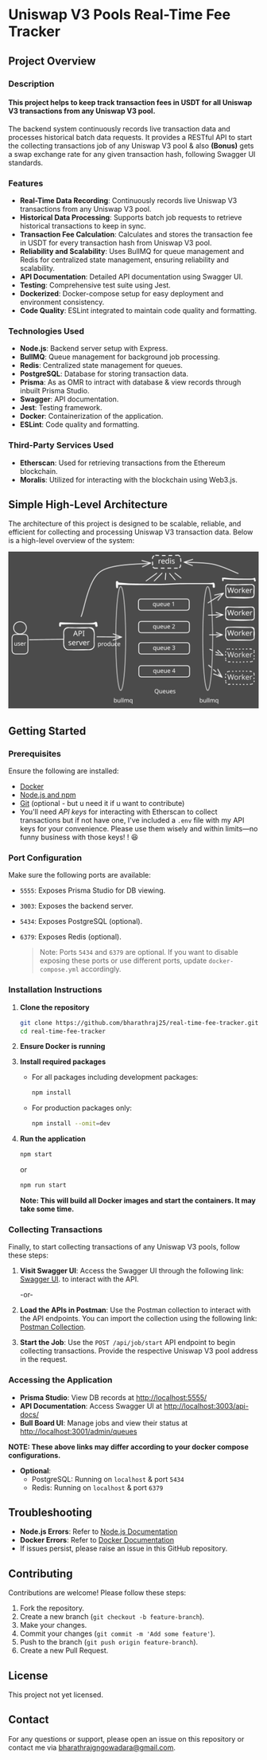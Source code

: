 # Uniswap V3 Pools Real-Time Fee Tracker

## Project Overview

### Description

#### This project helps to keep track transaction fees in USDT for all Uniswap V3 transactions from any Uniswap V3 pool.

The backend system continuously records live transaction data and processes historical batch data requests. It provides a RESTful API to start the collecting transactions job of any Uniswap V3 pool & also **(Bonus)** gets a swap exchange rate for any given transaction hash, following Swagger UI standards.

### Features

- **Real-Time Data Recording**: Continuously records live Uniswap V3 transactions from any Uniswap V3 pool.
- **Historical Data Processing**: Supports batch job requests to retrieve historical transactions to keep in sync.
- **Transaction Fee Calculation**: Calculates and stores the transaction fee in USDT for every transaction hash from Uniswap V3 pool.
- **Reliability and Scalability**: Uses BullMQ for queue management and Redis for centralized state management, ensuring reliability and scalability.
- **API Documentation**: Detailed API documentation using Swagger UI.
- **Testing**: Comprehensive test suite using Jest.
- **Dockerized**: Docker-compose setup for easy deployment and environment consistency.
- **Code Quality**: ESLint integrated to maintain code quality and formatting.

### Technologies Used

- **Node.js**: Backend server setup with Express.
- **BullMQ**: Queue management for background job processing.
- **Redis**: Centralized state management for queues.
- **PostgreSQL**: Database for storing transaction data.
- **Prisma**: As as OMR to intract with database & view records through inbuilt Prisma Studio.
- **Swagger**: API documentation.
- **Jest**: Testing framework.
- **Docker**: Containerization of the application.
- **ESLint**: Code quality and formatting.

### Third-Party Services Used

- **Etherscan**: Used for retrieving transactions from the Ethereum blockchain.
- **Moralis**: Utilized for interacting with the blockchain using Web3.js.

## Simple High-Level Architecture

The architecture of this project is designed to be scalable, reliable, and efficient for collecting and processing Uniswap V3 transaction data. Below is a high-level overview of the system:

![Arc Diagram](/arch-diagram.svg)

## Getting Started

### Prerequisites

Ensure the following are installed:

- [Docker](https://docs.docker.com/get-docker/)
- [Node.js and npm](https://nodejs.org/)
- [Git](https://git-scm.com/) (optional - but u need it if u want to contribute)
- You'll need _API keys_ for interacting with Etherscan to collect transactions but if not have one, I've included a `.env` file with my API keys for your convenience. Please use them wisely and within limits—no funny business with those keys! ! 😆

### Port Configuration

Make sure the following ports are available:

- `5555`: Exposes Prisma Studio for DB viewing.
- `3003`: Exposes the backend server.
- `5434`: Exposes PostgreSQL (optional).
- `6379`: Exposes Redis (optional).

  > Note: Ports `5434` and `6379` are optional. If you want to disable exposing these ports or use different ports, update `docker-compose.yml` accordingly.

### Installation Instructions

1. **Clone the repository**

   ```bash
   git clone https://github.com/bharathraj25/real-time-fee-tracker.git
   cd real-time-fee-tracker
   ```

2. **Ensure Docker is running**

3. **Install required packages**

   - For all packages including development packages:
     ```bash
     npm install
     ```
   - For production packages only:
     ```bash
     npm install --omit=dev
     ```

4. **Run the application**
   ```bash
   npm start
   ```
   or
   ```bash
   npm run start
   ```
   **Note: This will build all Docker images and start the containers. It may take some time.**

### Collecting Transactions

Finally, to start collecting transactions of any Uniswap V3 pools, follow these steps:

1. **Visit Swagger UI**: Access the Swagger UI through the following link: [Swagger UI](http://localhost:3003/api-docs/). to interact with the API.

   -or-

2. **Load the APIs in Postman**: Use the Postman collection to interact with the API endpoints. You can import the collection using the following link: [Postman Collection](https://api.postman.com/collections/17028777-14af266d-0303-41d2-b041-e1a85d20f75d?access_key=PMAT-01J49DXBBJDVERKJFEQ9RS09Q1).

3. **Start the Job**: Use the `POST /api/job/start` API endpoint to begin collecting transactions. Provide the respective Uniswap V3 pool address in the request.

### Accessing the Application

- **Prisma Studio**: View DB records at [http://localhost:5555/](http://localhost:5555/)
- **API Documentation**: Access Swagger UI at [http://localhost:3003/api-docs/](http://localhost:3003/api-docs/)
- **Bull Board UI**: Manage jobs and view their status at [http://localhost:3001/admin/queues](http://localhost:3001/admin/queues)

**NOTE: These above links may differ according to your docker compose configurations.**

- **Optional**:
  - PostgreSQL: Running on `localhost` & port `5434`
  - Redis: Running on `localhost` & port `6379`

## Troubleshooting

- **Node.js Errors**: Refer to [Node.js Documentation](https://nodejs.org/en/docs/)
- **Docker Errors**: Refer to [Docker Documentation](https://docs.docker.com/)
- If issues persist, please raise an issue in this GitHub repository.

## Contributing

Contributions are welcome! Please follow these steps:

1. Fork the repository.
2. Create a new branch (`git checkout -b feature-branch`).
3. Make your changes.
4. Commit your changes (`git commit -m 'Add some feature'`).
5. Push to the branch (`git push origin feature-branch`).
6. Create a new Pull Request.

## License

This project not yet licensed.

## Contact

For any questions or support, please open an issue on this repository or contact me via bharathrajgngowadara@gmail.com.
